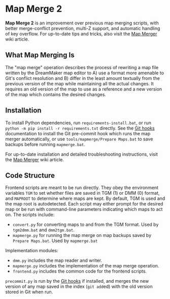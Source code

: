 # Map Merge 2

**Map Merge 2** is an improvement over previous map merging scripts, with
better merge-conflict prevention, multi-Z support, and automatic handling of
key overflow. For up-to-date tips and tricks, also visit the [Map Merger] wiki article.

## What Map Merging Is

The "map merge" operation describes the process of rewriting a map file written
by the DreamMaker map editor to A) use a format more amenable to Git's conflict
resolution and B) differ in the least amount textually from the previous
version of the map while maintaining all the actual changes. It requires an old
version of the map to use as a reference and a new version of the map which
contains the desired changes.

## Installation

To install Python dependencies, run `requirements-install.bat`, or run
`python -m pip install -r requirements.txt` directly. See the [Git hooks]
documentation to install the Git pre-commit hook which runs the map merger
automatically, or use `tools/mapmerge/Prepare Maps.bat` to save backups before
running `mapmerge.bat`.

For up-to-date installation and detailed troubleshooting instructions, visit
the [Map Merger] wiki article.

## Code Structure

Frontend scripts are meant to be run directly. They obey the environment
variables `TGM` to set whether files are saved in TGM (1) or DMM (0) format,
and `MAPROOT` to determine where maps are kept. By default, TGM is used and
the map root is autodetected. Each script may either prompt for the desired map
or be run with command-line parameters indicating which maps to act on. The
scripts include:

- `convert.py` for converting maps to and from the TGM format. Used by
  `tgm2dmm.bat` and `dmm2tgm.bat`.
- `mapmerge.py` for running the map merge on map backups saved by
  `Prepare Maps.bat`. Used by `mapmerge.bat`

Implementation modules:

- `dmm.py` includes the map reader and writer.
- `mapmerge.py` includes the implementation of the map merge operation.
- `frontend.py` includes the common code for the frontend scripts.

`precommit.py` is run by the [Git hooks] if installed, and merges the new
version of any map saved in the index (`git add`ed) with the old version stored
in Git when run.

[map merger]: https://tgstation13.org/wiki/Map_Merger
[git hooks]: ../hooks/README.md

